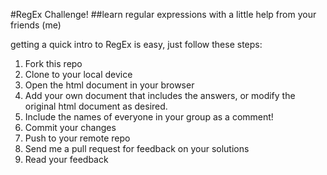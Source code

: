 #RegEx Challenge!
##learn regular expressions with a little help from your friends (me)

getting a quick intro to RegEx is easy, just follow these steps:

1. Fork this repo
2. Clone to your local device
3. Open the html document in your browser
4. Add your own document that includes the answers, or modify the original html document as desired.
5. Include the names of everyone in your group as a comment!
6. Commit your changes
7. Push to your remote repo
8. Send me a pull request for feedback on your solutions
9. Read your feedback
